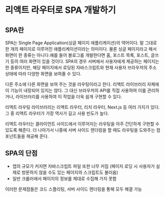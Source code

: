 # 리액트 라우터로 SPA 개발하기


## SPA란
SPA는 Single Page Application(싱글 페이지 애플리케이션)의 약어이다. 말 그대로 한 개의 페이지로 이루어진 애플리케이션이라는 의미이다. 물론 싱글 페이지라고 해서 화면이 한 종류는 아니다.예를 들어 블로그를 개발한다면 홈, 포스트 목록, 포스트, 글쓰기 등의 여러 화면이 있을 것이다. SPA의 경우 서버에서 사용자에게 제공하는 페이지는 한 종류이지만, 해당 페이지에서 로딩된 자바스크립트와 현재 사용자 브라우저의 주소 상태에 따라 다양한 화면을 보여줄 수 있다.

다른 주소에 다른 화면을 보여 주는 것을 라우팅이라고 한다. 리액트 라이브러리 자체에 이 기능이 내장되어 있지는 않다. 그 대신 브라우저의 API를 직접 사용하여 이를 관리하거나, 라이브러리를 사용하여 이 작업을 더욱 쉽게 구현할 수 있다.

리액트 라우팅 라이브러리는 리액트 라우터, 리치 라우터, Next.js 등 여러 가지가 있다. 그 중 리액트 라우터가 가장 역사가 길고 사용 빈도가 높다.

리액트 라우터는 클라이언트 사이드에서 이루어지는 라우팅을 아주 간단하게 구현할 수 있도록 해준다. 더 나아가서 나중에 서버 사이드 렌더링을 할 때도 라우팅을 도와주는 컴포넌트들을 제공해 준다.

## SPA의 단점


- 앱의 규모가 커지면 자바스크립트 파일 또한 너무 커짐 (페이지 로딩 시 사용자가 실제로 방문하지 않을 수도 있는 페이지의 스크립트도 불러옴)
- 일반 크롤러에서 페이지의 정보를 제대로 수집해 가지 못함

이러한 문제점들은 코드 스플리팅, 서버 사이드 렌더링을 통해 모두 해결 가능

